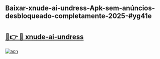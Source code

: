 ## Baixar-xnude-ai-undress-Apk-sem-anúncios-desbloqueado-completamente-2025-#yg41e

# <h2><a href="https://ainizakaria.my?title=xnude-ai-undress&ref=22M">🔗👉 🔴 xnude-ai-undress</a></h2>

[![acn](https://github.com/user-attachments/assets/0f9c940e-d8b0-45ae-aac7-cd30a18b3e1c)](https://ainizakaria.my?title=xnude-ai-undress&ref=22M)

